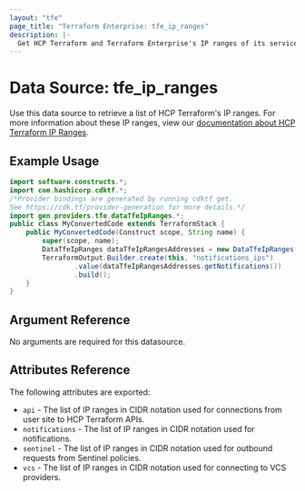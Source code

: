 ```yaml
---
layout: "tfe"
page_title: "Terraform Enterprise: tfe_ip_ranges"
description: |-
  Get HCP Terraform and Terraform Enterprise's IP ranges of its services
---
```


# Data Source: tfe_ip_ranges

Use this data source to retrieve a list of HCP Terraform's IP ranges. For more information about these IP ranges, view our [documentation about HCP Terraform IP Ranges](https://developer.hashicorp.com/terraform/cloud-docs/architectural-details/ip-ranges).

## Example Usage

```java
import software.constructs.*;
import com.hashicorp.cdktf.*;
/*Provider bindings are generated by running cdktf get.
See https://cdk.tf/provider-generation for more details.*/
import gen.providers.tfe.dataTfeIpRanges.*;
public class MyConvertedCode extends TerraformStack {
    public MyConvertedCode(Construct scope, String name) {
        super(scope, name);
        DataTfeIpRanges dataTfeIpRangesAddresses = new DataTfeIpRanges(this, "addresses", new DataTfeIpRangesConfig());
        TerraformOutput.Builder.create(this, "notifications_ips")
                .value(dataTfeIpRangesAddresses.getNotifications())
                .build();
    }
}
```

## Argument Reference

No arguments are required for this datasource.

## Attributes Reference

The following attributes are exported:

* `api` - The list of IP ranges in CIDR notation used for connections from user site to HCP Terraform APIs.
* `notifications` - The list of IP ranges in CIDR notation used for notifications.
* `sentinel` - The list of IP ranges in CIDR notation used for outbound requests from Sentinel policies.
* `vcs` - The list of IP ranges in CIDR notation used for connecting to VCS providers.


<!-- cache-key: cdktf-0.17.0-pre.15 input-a34895b98b3769147c0512ab50d1c1788daf43f5ff3206286266831c516fc66b -->